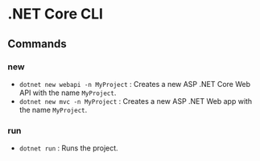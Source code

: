 # .NET Core CLI

## Commands

### new

- `dotnet new webapi -n MyProject` : Creates a new ASP .NET Core Web API with the name `MyProject`.
- `dotnet new mvc -n MyProject` : Creates a new ASP .NET Web app with the name `MyProject`.

### run

- `dotnet run` : Runs the project.
